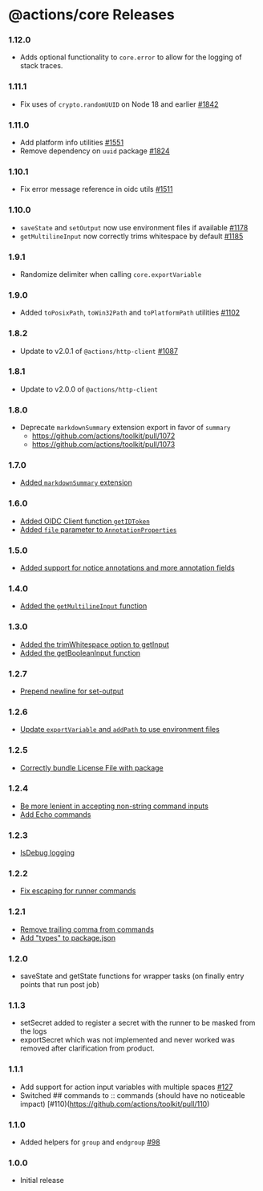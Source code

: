 # @actions/core Releases

### 1.12.0
- Adds optional functionality to `core.error` to allow for the logging of stack traces.

### 1.11.1
- Fix uses of `crypto.randomUUID` on Node 18 and earlier [#1842](https://github.com/actions/toolkit/pull/1842)

### 1.11.0
- Add platform info utilities [#1551](https://github.com/actions/toolkit/pull/1551)
- Remove dependency on `uuid` package [#1824](https://github.com/actions/toolkit/pull/1824)

### 1.10.1
- Fix error message reference in oidc utils [#1511](https://github.com/actions/toolkit/pull/1511)

### 1.10.0
- `saveState` and `setOutput` now use environment files if available [#1178](https://github.com/actions/toolkit/pull/1178)
- `getMultilineInput` now correctly trims whitespace by default [#1185](https://github.com/actions/toolkit/pull/1185)

### 1.9.1
- Randomize delimiter when calling `core.exportVariable`

### 1.9.0
- Added `toPosixPath`, `toWin32Path` and `toPlatformPath` utilities [#1102](https://github.com/actions/toolkit/pull/1102)

### 1.8.2
- Update to v2.0.1 of `@actions/http-client` [#1087](https://github.com/actions/toolkit/pull/1087)

### 1.8.1
- Update to v2.0.0 of `@actions/http-client`

### 1.8.0
- Deprecate `markdownSummary` extension export in favor of `summary`
  - https://github.com/actions/toolkit/pull/1072
  - https://github.com/actions/toolkit/pull/1073

### 1.7.0
- [Added `markdownSummary` extension](https://github.com/actions/toolkit/pull/1014)

### 1.6.0
- [Added OIDC Client function `getIDToken`](https://github.com/actions/toolkit/pull/919)
- [Added `file` parameter to `AnnotationProperties`](https://github.com/actions/toolkit/pull/896) 

### 1.5.0
- [Added support for notice annotations and more annotation fields](https://github.com/actions/toolkit/pull/855)

### 1.4.0
- [Added the `getMultilineInput` function](https://github.com/actions/toolkit/pull/829)

### 1.3.0
- [Added the trimWhitespace option to getInput](https://github.com/actions/toolkit/pull/802)
- [Added the getBooleanInput function](https://github.com/actions/toolkit/pull/725)

### 1.2.7
- [Prepend newline for set-output](https://github.com/actions/toolkit/pull/772)

### 1.2.6
- [Update `exportVariable` and `addPath` to use environment files](https://github.com/actions/toolkit/pull/571)

### 1.2.5
- [Correctly bundle License File with package](https://github.com/actions/toolkit/pull/548)

### 1.2.4
- [Be more lenient in accepting non-string command inputs](https://github.com/actions/toolkit/pull/405)
- [Add Echo commands](https://github.com/actions/toolkit/pull/411)

### 1.2.3

- [IsDebug logging](README.md#logging)

### 1.2.2

- [Fix escaping for runner commands](https://github.com/actions/toolkit/pull/302)

### 1.2.1

- [Remove trailing comma from commands](https://github.com/actions/toolkit/pull/263)
- [Add \"types\" to package.json](https://github.com/actions/toolkit/pull/221)

### 1.2.0

- saveState and getState functions for wrapper tasks (on finally entry points that run post job)

### 1.1.3 

- setSecret added to register a secret with the runner to be masked from the logs
- exportSecret which was not implemented and never worked was removed after clarification from product.

### 1.1.1

- Add support for action input variables with multiple spaces [#127](https://github.com/actions/toolkit/issues/127)
- Switched ## commands to :: commands (should have no noticeable impact) [#110)(https://github.com/actions/toolkit/pull/110)

### 1.1.0

- Added helpers for `group` and `endgroup` [#98](https://github.com/actions/toolkit/pull/98)

### 1.0.0

- Initial release

